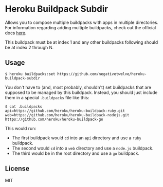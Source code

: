 # Heroku Buildpack Subdir

Allows you to compose multiple buildpacks with apps in multiple directories. For information regarding adding multiple buildpacks, check out the official docs [here](https://devcenter.heroku.com/articles/using-multiple-buildpacks-for-an-app#adding-a-buildpack).

This buildpack must be at index 1 and any other buildpacks following should be at index 2 through N.



## Usage

    $ heroku buildpacks:set https://github.com/negativetwelve/heroku-buildpack-subdir

You don't have to (and, most probably, shouldn't) set buildpacks that are supposed to be managed by this buildpack.
Instead, you should just include them in a special `.buildpacks` file like this:

    $ cat .buildpacks
    api=https://github.com/heroku/heroku-buildpack-ruby.git
    web=https://github.com/heroku/heroku-buildpack-nodejs.git
    https://github.com/heroku/heroku-buildpack-go

This would run:

* The first buildpack would `cd` into an `api` directory and use a `ruby` buildpack.
* The second would `cd` into a `web` directory and use a `node.js` buildpack.
* The third would be in the root directory and use a `go` buildpack.

## License

MIT
